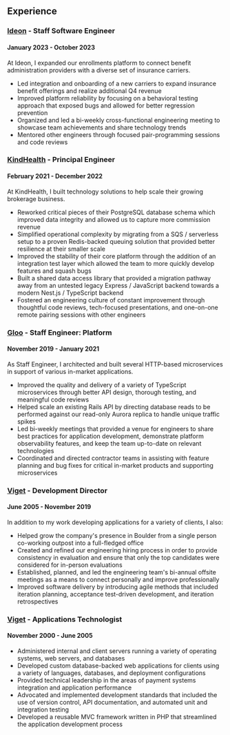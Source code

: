 ## Experience

### [Ideon] - Staff Software Engineer

#### January 2023 - October 2023

At Ideon, I expanded our enrollments platform to connect benefit administration providers with a diverse set of insurance carriers.

- Led integration and onboarding of a new carriers to expand insurance benefit offerings and realize additional Q4 revenue
- Improved platform reliability by focusing on a behavioral testing approach that exposed bugs and allowed for better regression prevention
- Organized and led a bi-weekly cross-functional engineering meeting to showcase team achievements and share technology trends
- Mentored other engineers through focused pair-programming sessions and code reviews

### [KindHealth] - Principal Engineer

#### February 2021 - December 2022

At KindHealth, I built technology solutions to help scale their growing brokerage business.

- Reworked critical pieces of their PostgreSQL database schema which improved data integrity and allowed us to capture more commission revenue
- Simplified operational complexity by migrating from a SQS / serverless setup to a proven Redis-backed queuing solution that provided better resilience at their smaller scale
- Improved the stability of their core platform through the addition of an integration test layer which allowed the team to more quickly develop features and squash bugs
- Built a shared data access library that provided a migration pathway away from an untested legacy Express / JavaScript backend towards a modern Nest.js / TypeScript backend
- Fostered an engineering culture of constant improvement through thoughtful code reviews, tech-focused presentations, and one-on-one remote pairing sessions with other engineers

### [Gloo] - Staff Engineer: Platform

#### November 2019 - January 2021

As Staff Engineer, I architected and built several HTTP-based microservices in support of various in-market applications.

- Improved the quality and delivery of a variety of TypeScript microservices through better API design, thorough testing, and meaningful code reviews
- Helped scale an existing Rails API by directing database reads to be performed against our read-only Aurora replica to handle unique traffic spikes
- Led bi-weekly meetings that provided a venue for engineers to share best practices for application development, demonstrate platform observability features, and keep the team up-to-date on relevant technologies
- Coordinated and directed contractor teams in assisting with feature planning and bug fixes for critical in-market products and supporting microservices

### [Viget] - Development Director

#### June 2005 - November 2019

In addition to my work developing applications for a variety of clients, I also:

- Helped grow the company's presence in Boulder from a single person co-working outpost into a full-fledged office
- Created and refined our engineering hiring process in order to provide consistency in evaluation and ensure that only the top candidates were considered for in-person evaluations
- Established, planned, and led the engineering team's bi-annual offsite meetings as a means to connect personally and improve professionally
- Improved software delivery by introducing agile methods that included iteration planning, acceptance test-driven development, and iteration retrospectives

### [Viget] - Applications Technologist

#### November 2000 - June 2005

- Administered internal and client servers running a variety of operating systems, web servers, and databases
- Developed custom database-backed web applications for clients using a variety of languages, databases, and deployment configurations
- Provided technical leadership in the areas of payment systems integration and application performance
- Advocated and implemented development standards that included the use of version control, API documentation, and automated unit and integration testing
- Developed a reusable MVC framework written in PHP that streamlined the application development process

[KindHealth]: https://www.linkedin.com/company/kindhealth/
[Ideon]: https://www.linkedin.com/company/ideon-hq/
[Gloo]: https://www.linkedin.com/company/gloo-llc/
[Viget]: https://www.linkedin.com/company/viget-labs/
